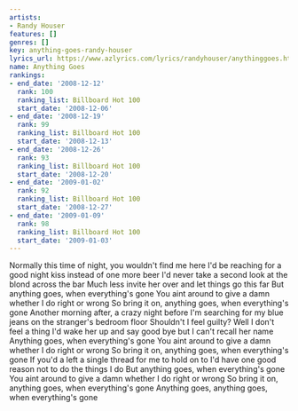 ```yaml
---
artists:
- Randy Houser
features: []
genres: []
key: anything-goes-randy-houser
lyrics_url: https://www.azlyrics.com/lyrics/randyhouser/anythinggoes.html
name: Anything Goes
rankings:
- end_date: '2008-12-12'
  rank: 100
  ranking_list: Billboard Hot 100
  start_date: '2008-12-06'
- end_date: '2008-12-19'
  rank: 99
  ranking_list: Billboard Hot 100
  start_date: '2008-12-13'
- end_date: '2008-12-26'
  rank: 93
  ranking_list: Billboard Hot 100
  start_date: '2008-12-20'
- end_date: '2009-01-02'
  rank: 92
  ranking_list: Billboard Hot 100
  start_date: '2008-12-27'
- end_date: '2009-01-09'
  rank: 98
  ranking_list: Billboard Hot 100
  start_date: '2009-01-03'
---
```


Normally this time of night, you wouldn't find me here
I'd be reaching for a good night kiss instead of one more beer
I'd never take a second look at the blond across the bar
Much less invite her over and let things go this far
But anything goes, when everything's gone
You aint around to give a damn whether I do right or wrong
So bring it on, anything goes, when everything's gone
Another morning after, a crazy night before
I'm searching for my blue jeans on the stranger's bedroom floor
Shouldn't I feel guilty? Well I don't feel a thing
I'd wake her up and say good bye but I can't recall her name
Anything goes, when everything's gone
You aint around to give a damn whether I do right or wrong
So bring it on, anything goes, when everything's gone
If you'd a left a single thread for me to hold on to
I'd have one good reason not to do the things I do
But anything goes, when everything's gone
You aint around to give a damn whether I do right or wrong
So bring it on, anything goes, when everything's gone
Anything goes, anything goes, when everything's gone



